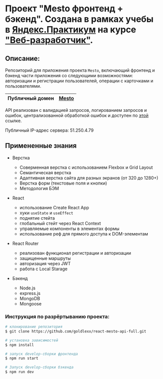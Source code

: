 # Проект "Mesto фронтенд + бэкенд". Создана в рамках учебы в [Яндекс.Практикум](https://praktikum.yandex.ru/) на курсе ["Веб-разработчик"](https://praktikum.yandex.ru/web/).

## Описание:

Репозиторий для приложения проекта `Mesto`, включающий фронтенд и бэкенд части приложения со следующими возможностями: авторизации и регистрации пользователей, операции с карточками и пользователями.

| **Публичный домен** | [Mesto](https://место.site/) |
| ----------------- | -------------------------------------------------------------------- |

API реализован с валидацией запросов, логированием запросов и ошибок, централизованной обработкой ошибок и доступен по [этой](https://api.mesto.travel.nomoredomains.sbs/) ссылке.

Публичный IP-адрес сервера: 51.250.4.79

## Примененные знания
* Верстка
  - Соверменная верстка с использованием Flexbox и Grid Layout
  - Семантическая верстка
  - Адаптивная верстка сайта для разных экранов (от 320 до 1280+)
  - Верстка форм (текстовые поля и кнопки)
  - Методология БЭМ

* React
  - использование Create React App
  - хуки `useState` и `useEffect`
  - поднятие стейта
  - глобальный стейт через React Context
  - управляемые компоненты в элементах формы
  - использование реф для прямого доступа к DOM-элементам

* React Router
  - реализован функционал  регистрации и авторизации
  - защищенные маршруты
  - авторизация через JWT
  - работа с Local Starage

* Бэкенд
  - Node.js
  - express.js
  - MongoDB
  - Mongoose

### Инструкция по разрёртыванию проекта:
```bash
# клонирование репозитория
$ git clone https://github.com/goldlexx/react-mesto-api-full.git

# установка зависимостей
$ npm install

# запуск develop-сборки фронтенда
$ npm run start

# Запуск develop-сборки бэкенда
$ npm run dev
```











